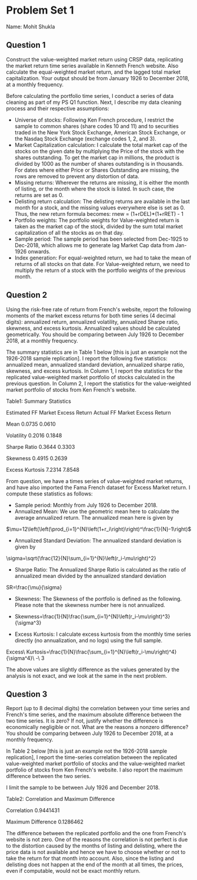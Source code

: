 # Problem Set 1
Name: Mohit Shukla

## Question 1
Construct the value-weighted market return using CRSP data, replicating the market return time series available in Kenneth French website. Also calculate the equal-weighted market return, and the lagged total market capitalization. Your output should be from January 1926 to December 2018, at a monthly frequency.

Before calculating the portfolio time series, I conduct a series of data cleaning as part of my PS Q1 function. Next, I describe my data cleaning process and their respective assumptions:
*	Universe of stocks: Following Ken French procedure, I restrict the sample to common shares (share codes 10 and 11) and to securities traded in the New York Stock Exchange, American Stock Exchange, or the Nasdaq Stock Exchange (exchange codes 1, 2, and 3).
*	Market Capitalization calculation: I calculate the total market cap of the stocks on the given date by multiplying the Price of the stock with the shares outstanding. To get the market cap in millions, the product is divided by 1000 as the number of shares outstanding is in thousands. For dates where either Price or Shares Outstanding are missing, the rows are removed to prevent any distortion of data.
*	Missing returns: Wherever the returns are missing, it is either the month of listing, or the month where the stock is listed. In such case, the returns are set as 0.
*	Delisting return calculation: The delisting returns are available in the last month for a stock, and the missing values everywhere else is set as 0. Thus, the new return formula becomes:
rnew = (1+rDEL)*(1+rRET) - 1
*	Portfolio weights: The portfolio weights for Value-weighted return is taken as the market cap of the stock, divided by the sum total market capitalization of all the stocks as on that day.
*	Sample period: The sample period has been selected from Dec-1925 to Dec-2018, which allows me to generate lag Market Cap data from Jan-1926 onwards.
*	Index generation: For equal-weighted return, we had to take the mean of returns of all stocks on that date. For Value-weighted return, we need to multiply the return of a stock with the portfolio weights of the previous month.


## Question 2
Using the risk-free rate of return from French's website, report the following moments of the market excess returns for both time series (4 decimal digits): annualized return, annualized volatility, annualized Sharpe ratio, skewness, and excess kurtosis. Annualized values should be calculated geometrically. You should be comparing between July 1926 to December 2018, at a monthly frequency.

The summary statistics are in Table 1 below [this is just an example not the 1926-2018 sample replication]. I report the following  five statistics: annualized mean, annualized standard deviation, annualized sharpe ratio, skewness, and excess kurtosis. In Column 1, I report the statistics for the replicated value-weighted market portfolio of stocks calculated in the previous question. In Column 2, I report the statistics for the value-weighted market portfolio of stocks from Ken French's website.

Table1: Summary Statistics

Estimated FF Market Excess Return	Actual FF Market Excess Return

Mean	0.0735	0.0610

Volatility	0.2016	0.1848

Sharpe Ratio	0.3644	0.3303

Skewness	0.4915	0.2639

Excess Kurtosis	7.2314	7.8548

From question, we have a times series of value-weighted market returns, and have also imported the Fama French dataset for Excess Market return. I compute these statistics as follows: 
*	Sample period: Monthly from July 1926 to December 2018. 
*	Annualized Mean: We use the geometric mean here to calculate the average annualized return. The annualized mean here is given by

$\mu=12\left(\left(\prod_{i=1}^{N}\left(1+r_i\right)\right)^\frac{1}{N}-1\right)$

*	Annualized Standard Deviation: The annualized standard deviation is given by

\sigma=\sqrt{\frac{12}{N}\sum_{i=1}^{N}\left(r_i-\mu\right)^2}

*	Sharpe Ratio: The Annualized Sharpe Ratio is calculated as the ratio of annualized mean divided by the annualized standard deviation

SR=\frac{\mu}{\sigma}

*	Skewness: The Skewness of the portfolio is defined as the following. Please note that the skewness number here is not annualized.

* Skewness=\frac{1}{N}\frac{\sum_{i=1}^{N}\left(r_i-\mu\right)^3}{\sigma^3}

*	Excess Kurtosis: I calculate excess kurtosis from the monthly time series directly (no annualization, and no logs) using the full sample. 

Excess\ Kurtosis=\frac{1}{N}\frac{\sum_{i=1}^{N}\left(r_i-\mu\right)^4}{\sigma^4}\ -\ 3

The above values are slightly difference as the values generated by the analysis is not exact, and we look at the same in the next problem.

## Question 3

Report (up to 8 decimal digits) the correlation between your time series and French's time series, and the maximum absolute difference between the two time series. It is zero? If not, justify whether the difference is economically negligible or not. What are the reasons a nonzero difference? You should be comparing between July 1926 to December 2018, at a monthly frequency.

In Table 2 below [this is just an example not the 1926-2018 sample replication], I report the time-series correlation between the replicated value-weighted market portfolio of stocks and the value-weighted market portfolio of stocks from Ken French's website. I also report the maximum difference between the two series.

I limit the sample to be between July 1926 and December 2018.

Table2: Correlation and Maximum Difference

Correlation	0.9441431

Maximum Difference	0.1286462

The difference between the replicated portfolio and the one from French's website is not zero. One of the reasons the correlation is not perfect is due to the distortion caused by the months of listing and delisting, where the price data is not available and hence we have to choose whether or not to take the return for that month into account. Also, since the listing and delisting does not happen at the end of the month at all times, the prices, even if computable, would not be exact monthly return.
